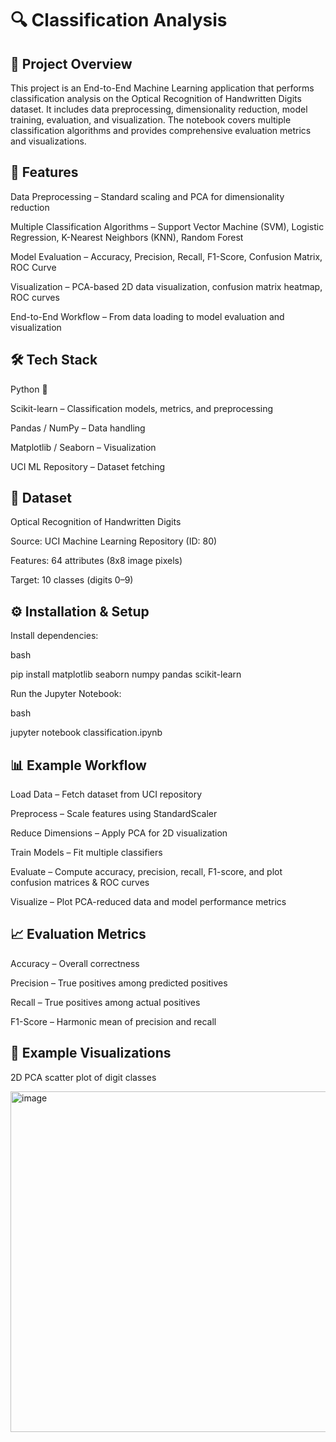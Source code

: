# 🔍 Classification Analysis

## 📌 Project Overview
This project is an End-to-End Machine Learning application that performs classification analysis on the Optical Recognition of Handwritten Digits dataset. It includes data preprocessing, dimensionality reduction, model training, evaluation, and visualization. The notebook covers multiple classification algorithms and provides comprehensive evaluation metrics and visualizations.

## 🚀 Features

Data Preprocessing – Standard scaling and PCA for dimensionality reduction

Multiple Classification Algorithms – Support Vector Machine (SVM), Logistic Regression, K-Nearest Neighbors (KNN), Random Forest

Model Evaluation – Accuracy, Precision, Recall, F1-Score, Confusion Matrix, ROC Curve

Visualization – PCA-based 2D data visualization, confusion matrix heatmap, ROC curves

End-to-End Workflow – From data loading to model evaluation and visualization

## 🛠️ Tech Stack

Python 🐍

Scikit-learn – Classification models, metrics, and preprocessing

Pandas / NumPy – Data handling

Matplotlib / Seaborn – Visualization

UCI ML Repository – Dataset fetching

## 📂 Dataset

Optical Recognition of Handwritten Digits

Source: UCI Machine Learning Repository (ID: 80)

Features: 64 attributes (8x8 image pixels)

Target: 10 classes (digits 0–9)

## ⚙️ Installation & Setup

Install dependencies:

bash

pip install matplotlib seaborn numpy pandas scikit-learn

Run the Jupyter Notebook:

bash

jupyter notebook classification.ipynb

## 📊 Example Workflow

Load Data – Fetch dataset from UCI repository

Preprocess – Scale features using StandardScaler

Reduce Dimensions – Apply PCA for 2D visualization

Train Models – Fit multiple classifiers

Evaluate – Compute accuracy, precision, recall, F1-score, and plot confusion matrices & ROC curves

Visualize – Plot PCA-reduced data and model performance metrics

## 📈 Evaluation Metrics
Accuracy – Overall correctness

Precision – True positives among predicted positives

Recall – True positives among actual positives

F1-Score – Harmonic mean of precision and recall

## 📸 Example Visualizations

2D PCA scatter plot of digit classes

<img width="671" height="545" alt="image" src="https://github.com/user-attachments/assets/ad1d9cba-866e-48c5-aca5-7fe32c27b708" />

